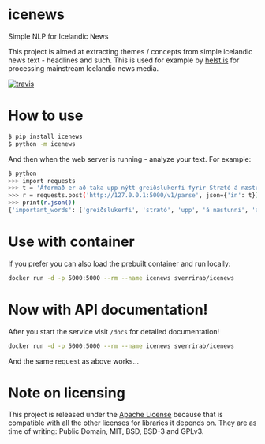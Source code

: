 # icenews
Simple NLP for Icelandic News

This project is aimed at extracting themes / concepts from simple
icelandic news text - headlines and such.  This is used for example
by [helst.is](https://helst.is) for processing mainstream Icelandic 
news media.  

[![travis](https://travis-ci.com/sverrirab/icenews.svg?token=xxFqtztRjZQMvihBaiGq&branch=master)](https://travis-ci.com/sverrirab/icenews)

# How to use

```bash
$ pip install icenews
$ python -m icenews
```

And then when the web server is running -  analyze your text.  For example:

```bash
$ python
>>> import requests
>>> t = 'Áformað er að taka upp nýtt greiðslukerfi fyrir Strætó á næstunni.'
>>> r = requests.post('http://127.0.0.1:5000/v1/parse', json={'in': t}) 
>>> print(r.json())
{'important_words': ['greiðslukerfi', 'strætó', 'upp', 'á næstunni', 'áforma', 'áformaður', 'nýr', 'nýta']}
```

# Use with container

If you prefer you can also load the prebuilt container and run locally:

```bash 
docker run -d -p 5000:5000 --rm --name icenews sverrirab/icenews
``` 

# Now with API documentation!

After you start the service visit `/docs` for detailed documentation!

```bash 
docker run -d -p 5000:5000 --rm --name icenews sverrirab/icenews
``` 

And the same request as above works...

# Note on licensing

This project is released under the [Apache License](./LICENSE) because
that is compatible with all the other licenses for libraries it depends
on.  They are as time of writing: Public Domain, MIT, BSD, BSD-3 and GPLv3. 
